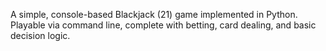 A simple, console-based Blackjack (21) game implemented in Python. Playable via command line, complete with betting, card dealing, and basic decision logic.
